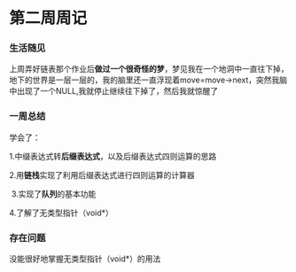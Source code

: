 # 第二周周记

### 生活随见

上周弄好链表那个作业后**做过一个很奇怪的梦**，梦见我在一个地洞中一直往下掉，地下的世界是一层一层的，我的脑里还一直浮现着move=move->next，突然我脑中出现了一个NULL,我就停止继续往下掉了，然后我就惊醒了



### 一周总结

学会了：

​	1.中缀表达式转**后缀表达式**，以及后缀表达式四则运算的思路

​	2.用**链栈**实现了利用后缀表达式进行四则运算的计算器

​	3.实现了**队列**的基本功能

4.了解了无类型指针（void*）

### 存在问题

没能很好地掌握无类型指针（void*）的用法

